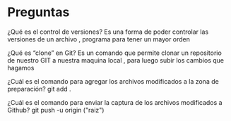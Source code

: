 # Preguntas

¿Qué es el control de versiones?
Es una forma de poder controlar las versiones de un archivo , programa para tener un mayor orden

¿Qué es “clone” en Git?
Es un comando que permite clonar un repositorio de nuestro GIT a nuestra maquina local , para luego subir los cambios que hagamos 

¿Cuál es el comando para agregar los archivos modificados a la zona de preparación?
git add .

¿Cuál es el comando para enviar la captura de los archivos modificados a Github?
git push -u origin ("raiz")
